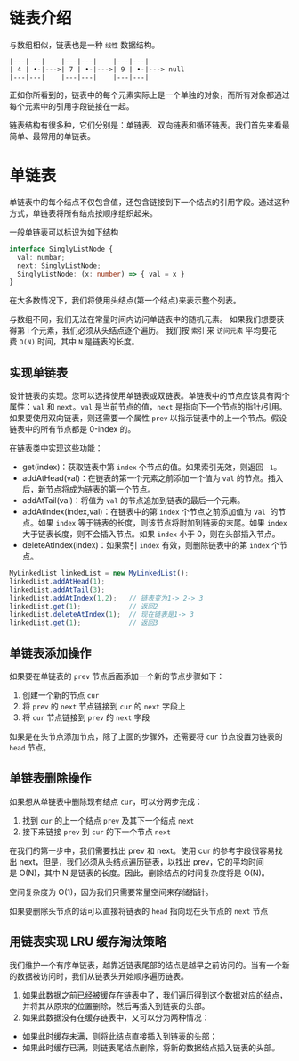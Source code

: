 # 链表介绍
与数组相似，链表也是一种 `线性` 数据结构。

```
|---|---|    |---|---|    |---|---|
| 4 | •-|--->| 7 | •-|--->| 9 | •-|---> null        
|---|---|    |---|---|    |---|---| 
```

正如你所看到的，链表中的每个元素实际上是一个单独的对象，而所有对象都通过每个元素中的引用字段链接在一起。

链表结构有很多种，它们分别是：单链表、双向链表和循环链表。我们首先来看最简单、最常用的单链表。

# 单链表
单链表中的每个结点不仅包含值，还包含链接到下一个结点的引用字段。通过这种方式，单链表将所有结点按顺序组织起来。

一般单链表可以标识为如下结构
```typescript
interface SinglyListNode {
  val: numbar;
  next: SinglyListNode;
  SinglyListNode: (x: number) => { val = x }
}
```

在大多数情况下，我们将使用头结点(第一个结点)来表示整个列表。

与数组不同，我们无法在常量时间内访问单链表中的随机元素。 如果我们想要获得第 i 个元素，我们必须从头结点逐个遍历。 我们按 `索引` 来 `访问元素` 平均要花费 `O(N)` 时间，其中 `N` 是链表的长度。


## 实现单链表
设计链表的实现。您可以选择使用单链表或双链表。单链表中的节点应该具有两个属性：`val` 和 `next`。`val` 是当前节点的值，`next` 是指向下一个节点的指针/引用。如果要使用双向链表，则还需要一个属性 `prev` 以指示链表中的上一个节点。假设链表中的所有节点都是 0-index 的。

在链表类中实现这些功能：

- get(index)：获取链表中第 `index` 个节点的值。如果索引无效，则返回 `-1`。
- addAtHead(val)：在链表的第一个元素之前添加一个值为 `val` 的节点。插入后，新节点将成为链表的第一个节点。
- addAtTail(val)：将值为 `val` 的节点追加到链表的最后一个元素。
- addAtIndex(index,val)：在链表中的第 `index` 个节点之前添加值为 `val`  的节点。如果 `index` 等于链表的长度，则该节点将附加到链表的末尾。如果 `index` 大于链表长度，则不会插入节点。如果 `index` 小于 0，则在头部插入节点。
- deleteAtIndex(index)：如果索引 `index` 有效，则删除链表中的第 `index` 个节点。

```javascript
MyLinkedList linkedList = new MyLinkedList();
linkedList.addAtHead(1);
linkedList.addAtTail(3);
linkedList.addAtIndex(1,2);   // 链表变为1-> 2-> 3
linkedList.get(1);            // 返回2
linkedList.deleteAtIndex(1);  // 现在链表是1-> 3
linkedList.get(1);            // 返回3
```



## 单链表添加操作
如果要在单链表的 `prev` 节点后面添加一个新的节点步骤如下：
1. 创建一个新的节点 `cur`
2. 将 `prev` 的 `next` 节点链接到 `cur` 的 `next` 字段上
3. 将 `cur` 节点链接到 `prev` 的 `next` 字段

如果是在头节点添加节点，除了上面的步骤外，还需要将 `cur` 节点设置为链表的 `head` 节点。

## 单链表删除操作

如果想从单链表中删除现有结点 `cur`，可以分两步完成：

1. 找到 `cur` 的上一个结点 `prev` 及其下一个结点 `next` 
2. 接下来链接 `prev` 到 `cur` 的下一个节点 `next` 

在我们的第一步中，我们需要找出 prev 和 next。使用 cur 的参考字段很容易找出 next，但是，我们必须从头结点遍历链表，以找出 prev，它的平均时间是 O(N)，其中 N 是链表的长度。因此，删除结点的时间复杂度将是 O(N)。

空间复杂度为 O(1)，因为我们只需要常量空间来存储指针。

如果要删除头节点的话可以直接将链表的 `head` 指向现在头节点的 `next` 节点

## 用链表实现 LRU 缓存淘汰策略

我们维护一个有序单链表，越靠近链表尾部的结点是越早之前访问的。当有一个新的数据被访问时，我们从链表头开始顺序遍历链表。

1. 如果此数据之前已经被缓存在链表中了，我们遍历得到这个数据对应的结点，并将其从原来的位置删除，然后再插入到链表的头部。
2. 如果此数据没有在缓存链表中，又可以分为两种情况：
  - 如果此时缓存未满，则将此结点直接插入到链表的头部；
  - 如果此时缓存已满，则链表尾结点删除，将新的数据结点插入链表的头部。
